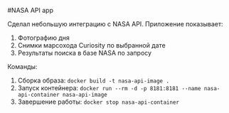 #NASA API app

Сделал небольшую интеграцию с NASA API. Приложение показывает:
1. Фотографию дня
2. Снимки марсохода Curiosity по выбранной дате
3. Результаты поиска в базе NASA по запросу

Команды:
1. Сборка образа: `docker build -t nasa-api-image .`
2. Запуск контейнера: `docker run --rm -d -p 8181:8181 --name nasa-api-container nasa-api-image`
3. Завершение работы: `docker stop nasa-api-container`
